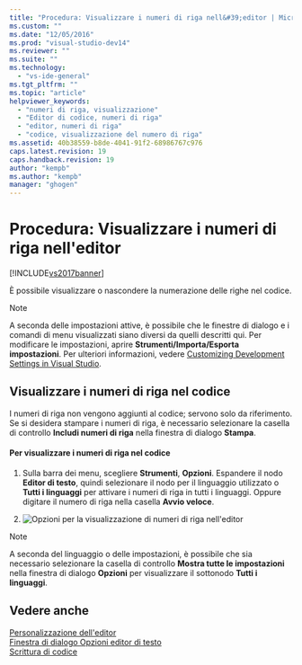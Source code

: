 ```yaml
---
title: "Procedura: Visualizzare i numeri di riga nell&#39;editor | Microsoft Docs"
ms.custom: ""
ms.date: "12/05/2016"
ms.prod: "visual-studio-dev14"
ms.reviewer: ""
ms.suite: ""
ms.technology: 
  - "vs-ide-general"
ms.tgt_pltfrm: ""
ms.topic: "article"
helpviewer_keywords: 
  - "numeri di riga, visualizzazione"
  - "Editor di codice, numeri di riga"
  - "editor, numeri di riga"
  - "codice, visualizzazione del numero di riga"
ms.assetid: 40b38559-b8de-4041-91f2-68986767c976
caps.latest.revision: 19
caps.handback.revision: 19
author: "kempb"
ms.author: "kempb"
manager: "ghogen"
---
```

# Procedura: Visualizzare i numeri di riga nell&#39;editor
[!INCLUDE[vs2017banner](../../code-quality/includes/vs2017banner.md)]

È possibile visualizzare o nascondere la numerazione delle righe nel codice.  
  
> [!NOTE]
>  A seconda delle impostazioni attive, è possibile che le finestre di dialogo e i comandi di menu visualizzati siano diversi da quelli descritti qui.  Per modificare le impostazioni, aprire **Strumenti\/Importa\/Esporta impostazioni**.  Per ulteriori informazioni, vedere [Customizing Development Settings in Visual Studio](http://msdn.microsoft.com/it-it/22c4debb-4e31-47a8-8f19-16f328d7dcd3).  
  
## Visualizzare i numeri di riga nel codice  
 I numeri di riga non vengono aggiunti al codice; servono solo da riferimento.  Se si desidera stampare i numeri di riga, è necessario selezionare la casella di controllo **Includi numeri di riga** nella finestra di dialogo **Stampa**.  
  
#### Per visualizzare i numeri di riga nel codice  
  
1.  Sulla barra dei menu, scegliere **Strumenti**, **Opzioni**.  Espandere il nodo **Editor di testo**, quindi selezionare il nodo per il linguaggio utilizzato o **Tutti i linguaggi** per attivare i numeri di riga in tutti i linguaggi.  Oppure digitare il numero di riga nella casella **Avvio veloce**.  
  
2.  ![Opzioni per la visualizzazione di numeri di riga nell'editor](../../ide/reference/media/vs_displaylinenumbers.png "VS\_DisplayLineNumbers")  
  
> [!NOTE]
>  A seconda del linguaggio o delle impostazioni, è possibile che sia necessario selezionare la casella di controllo **Mostra tutte le impostazioni** nella finestra di dialogo **Opzioni** per visualizzare il sottonodo **Tutti i linguaggi**.  
  
## Vedere anche  
 [Personalizzazione dell'editor](../../ide/customizing-the-editor.md)   
 [Finestra di dialogo Opzioni editor di testo](../../ide/reference/text-editor-options-dialog-box.md)   
 [Scrittura di codice](../../ide/writing-code-in-the-code-and-text-editor.md)